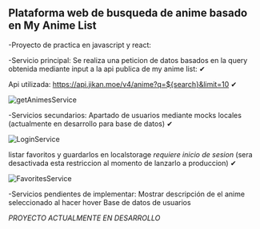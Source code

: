 ## Plataforma web de busqueda de anime basado en My Anime List 

-Proyecto de practica en javascript y react:

-Servicio principal: 
   Se realiza una peticion de datos basados en la query obtenida mediante input a la api publica de my anime list: ✔

   Api utilizada: https://api.jikan.moe/v4/anime?q=${search}&limit=10 ✔

  ![getAnimesService](https://github.com/EleanQuintero/My-Anime-Place/assets/167714130/09ff127f-d9db-4a19-85ad-d47441b3a5a3)

    
-Servicios secundarios: 
  Apartado de usuarios mediante mocks locales (actualmente en desarrollo para base de datos) ✔ 
  
  ![LoginService](https://github.com/EleanQuintero/My-Anime-Place/assets/167714130/15a0f570-7c07-4036-93a4-2b4ef3d757ef)

  listar favoritos y guardarlos en localstorage *requiere inicio de sesion* (sera desactivada esta restriccion al momento de lanzarlo a produccion) ✔

  ![FavoritesService](https://github.com/EleanQuintero/My-Anime-Place/assets/167714130/3fbf8ac3-fcc9-475e-838c-71d85552e1d2)

-Servicios pendientes de implementar: 
  Mostrar descripción de el anime seleccionado al hacer hover 
  Base de datos de usuarios 



   *PROYECTO ACTUALMENTE EN DESARROLLO* 
 


